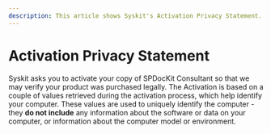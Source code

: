 ```yaml
---
description: This article shows Syskit's Activation Privacy Statement.
---
```


# Activation Privacy Statement

Syskit asks you to activate your copy of SPDocKit Consultant so that we may verify your product was purchased legally. The Activation is based on a couple of values retrieved during the activation process, which help identify your computer. These values are used to uniquely identify the computer - they **do not include** any information about the software or data on your computer, or information about the computer model or environment.


